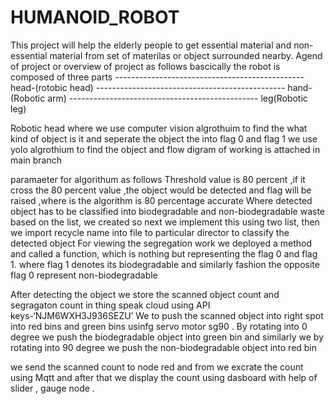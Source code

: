 # HUMANOID_ROBOT
This project will help the elderly people to get essential material and non- essential material from set of materilas or object surrounded nearby.
Agend of project or overview of project as follows
bascically the robot is composed of three parts 
 -----------------------------------------------   head-(rotobic head)
 -----------------------------------------------   hand-(Robotic arm)
  -----------------------------------------------  leg(Robotic leg)
  
  
  Robotic head 
  where we use computer vision algrothuim to find the what kind of object is it and seperate the object the into flag 0 and flag 1
  we use yolo algrothium to find the object and flow digram of working is attached in main branch 
  
  paramaeter for algorithum as follows
  Threshold value is 80 percent ,if it cross the 80 percent value ,the   object would be  detected and flag will be raised ,where is the algorithm is 80 percentage accurate 
  Where detected object has to be classified into biodegradable and non-biodegradable waste based on the list, we created so next we implement this using two list, then we import recycle name into file to particular director to classify the detected object 
For viewing the segregation work we deployed a method and called a function, which is nothing but representing the flag 0 and flag 1. where flag 1 denotes its biodegradable and similarly fashion the opposite flag 0 represent non-biodegradable


After detecting the object we store the scanned object count and segragaton count in thing speak cloud using API keys-‘NJM6WXH3J936SEZU’
We to push the scanned object into right spot into red bins and green bins  usinfg servo motor sg90 . By rotating into  0  degree we push the  biodegradable object into green bin and similarly we by rotating into  90  degree we push the  non-biodegradable object into red bin
  
  we send the scanned count to node red and from we excrate the count using Mqtt and after that we display the count using dasboard with help of slider , gauge node .
  
